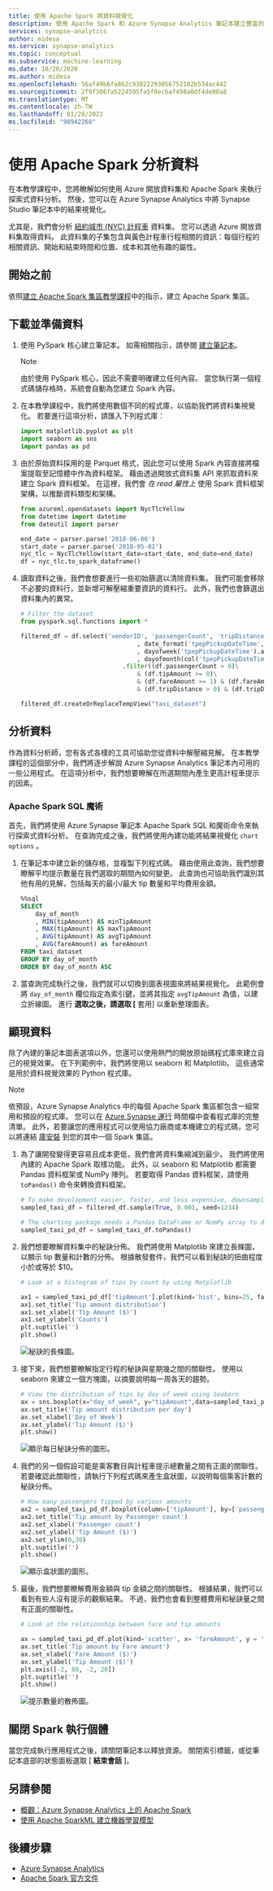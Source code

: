 ```yaml
---
title: 使用 Apache Spark 將資料視覺化
description: 使用 Apache Spark 和 Azure Synapse Analytics 筆記本建立豐富的資料視覺效果
services: synapse-analytics
author: midesa
ms.service: synapse-analytics
ms.topic: conceptual
ms.subservice: machine-learning
ms.date: 10/20/2020
ms.author: midesa
ms.openlocfilehash: 56af49b6fa862c93822293056752182b534ac442
ms.sourcegitcommit: 2f9f306fa5224595fa5f8ec6af498a0df4de08a8
ms.translationtype: MT
ms.contentlocale: zh-TW
ms.lasthandoff: 01/28/2021
ms.locfileid: "98942268"
---
```

# <a name="analyze-data-with-apache-spark"></a>使用 Apache Spark 分析資料

在本教學課程中，您將瞭解如何使用 Azure 開放資料集和 Apache Spark 來執行探索式資料分析。 然後，您可以在 Azure Synapse Analytics 中將 Synapse Studio 筆記本中的結果視覺化。

尤其是，我們會分析 [紐約城市 (NYC) 計程車](https://azure.microsoft.com/en-us/services/open-datasets/catalog/nyc-taxi-limousine-commission-yellow-taxi-trip-records/) 資料集。 您可以透過 Azure 開放資料集取得資料。 此資料集的子集包含與黃色計程車行程相關的資訊：每個行程的相關資訊、開始和結束時間和位置、成本和其他有趣的屬性。
  
## <a name="before-you-begin"></a>開始之前
依照[建立 Apache Spark 集區教學課程](../articles/../quickstart-create-apache-spark-pool-studio.md)中的指示，建立 Apache Spark 集區。 

## <a name="download-and-prepare-the-data"></a>下載並準備資料
1. 使用 PySpark 核心建立筆記本。 如需相關指示，請參閱 [建立筆記本](../quickstart-apache-spark-notebook.md#create-a-notebook)。 
   
   > [!Note]
   > 由於使用 PySpark 核心，因此不需要明確建立任何內容。 當您執行第一個程式碼儲存格時，系統會自動為您建立 Spark 內容。

2. 在本教學課程中，我們將使用數個不同的程式庫，以協助我們將資料集視覺化。 若要進行這項分析，請匯入下列程式庫： 

   ```python
   import matplotlib.pyplot as plt
   import seaborn as sns
   import pandas as pd
   ```

3. 由於原始資料採用的是 Parquet 格式，因此您可以使用 Spark 內容直接將檔案提取至記憶體中作為資料框架。 藉由透過開放式資料集 API 來抓取資料來建立 Spark 資料框架。 在這裡，我們會 *在 read 屬性上* 使用 Spark 資料框架架構，以推斷資料類型和架構。

   ```python
   from azureml.opendatasets import NycTlcYellow
   from datetime import datetime
   from dateutil import parser

   end_date = parser.parse('2018-06-06')
   start_date = parser.parse('2018-05-01')
   nyc_tlc = NycTlcYellow(start_date=start_date, end_date=end_date)
   df = nyc_tlc.to_spark_dataframe()
   ```

4. 讀取資料之後，我們會想要進行一些初始篩選以清除資料集。 我們可能會移除不必要的資料行，並新增可解壓縮重要資訊的資料行。 此外，我們也會篩選出資料集內的異常。

   ```python
   # Filter the dataset 
   from pyspark.sql.functions import *

   filtered_df = df.select('vendorID', 'passengerCount', 'tripDistance','paymentType', 'fareAmount', 'tipAmount'\
                                   , date_format('tpepPickupDateTime', 'hh').alias('hour_of_day')\
                                   , dayofweek('tpepPickupDateTime').alias('day_of_week')\
                                   , dayofmonth(col('tpepPickupDateTime')).alias('day_of_month'))\
                               .filter((df.passengerCount > 0)\
                                   & (df.tipAmount >= 0)\
                                   & (df.fareAmount >= 1) & (df.fareAmount <= 250)\
                                   & (df.tripDistance > 0) & (df.tripDistance <= 200))

   filtered_df.createOrReplaceTempView("taxi_dataset")
   ```

## <a name="analyze-data"></a>分析資料
作為資料分析師，您有各式各樣的工具可協助您從資料中解壓縮見解。 在本教學課程的這個部分中，我們將逐步解說 Azure Synapse Analytics 筆記本內可用的一些公用程式。 在這項分析中，我們想要瞭解在所選期間內產生更高計程車提示的因素。

### <a name="apache-spark-sql-magic"></a>Apache Spark SQL 魔術 
首先，我們將使用 Azure Synapse 筆記本 Apache Spark SQL 和魔術命令來執行探索式資料分析。 在查詢完成之後，我們將使用內建功能將結果視覺化 ```chart options``` 。 

1. 在筆記本中建立新的儲存格，並複製下列程式碼。 藉由使用此查詢，我們想要瞭解平均提示數量在我們選取的期間內如何變更。 此查詢也可協助我們識別其他有用的見解，包括每天的最小/最大 tip 數量和平均費用金額。
   
   ```sql
   %%sql
   SELECT 
       day_of_month
       , MIN(tipAmount) AS minTipAmount
       , MAX(tipAmount) AS maxTipAmount
       , AVG(tipAmount) AS avgTipAmount
       , AVG(fareAmount) as fareAmount
   FROM taxi_dataset 
   GROUP BY day_of_month
   ORDER BY day_of_month ASC
   ```

2. 當查詢完成執行之後，我們就可以切換到圖表視圖來將結果視覺化。 此範例會將 ```day_of_month``` 欄位指定為索引鍵，並將其指定 ```avgTipAmount``` 為值，以建立折線圖。 進行 **選取之後，請選取 [** 套用] 以重新整理圖表。 
   
## <a name="visualize-data"></a>顯現資料
除了內建的筆記本圖表選項以外，您還可以使用熱門的開放原始碼程式庫來建立自己的視覺效果。 在下列範例中，我們將使用以 seaborn 和 Matplotlib。 這些通常是用於資料視覺效果的 Python 程式庫。 

> [!Note]
> 依預設，Azure Synapse Analytics 中的每個 Apache Spark 集區都包含一組常用和預設的程式庫。 您可以在 [Azure Synapse 運行](../spark/apache-spark-version-support.md) 時間檔中查看程式庫的完整清單。 此外，若要讓您的應用程式可以使用協力廠商或本機建立的程式碼，您可以將連結 [庫安裝](../spark/apache-spark-azure-portal-add-libraries.md) 到您的其中一個 Spark 集區。

1. 為了讓開發變得更容易且成本更低，我們會將資料集縮減到最少。 我們將使用內建的 Apache Spark 取樣功能。 此外，以 seaborn 和 Matplotlib 都需要 Pandas 資料框架或 NumPy 陣列。 若要取得 Pandas 資料框架，請使用 ```toPandas()``` 命令來轉換資料框架。

   ```python
   # To make development easier, faster, and less expensive, downsample for now
   sampled_taxi_df = filtered_df.sample(True, 0.001, seed=1234)

   # The charting package needs a Pandas DataFrame or NumPy array to do the conversion
   sampled_taxi_pd_df = sampled_taxi_df.toPandas()
   ```

1. 我們想要瞭解資料集中的秘訣分佈。 我們將使用 Matplotlib 來建立長條圖，以顯示 tip 數量和計數的分佈。 根據散發套件，我們可以看到秘訣的扭曲程度小於或等於 $10。

   ```python
   # Look at a histogram of tips by count by using Matplotlib

   ax1 = sampled_taxi_pd_df['tipAmount'].plot(kind='hist', bins=25, facecolor='lightblue')
   ax1.set_title('Tip amount distribution')
   ax1.set_xlabel('Tip Amount ($)')
   ax1.set_ylabel('Counts')
   plt.suptitle('')
   plt.show()
   ```

   ![秘訣的長條圖。](./media/apache-spark-machine-learning-mllib-notebook/histogram.png)

1. 接下來，我們想要瞭解指定行程的秘訣與星期幾之間的關聯性。 使用以 seaborn 來建立一個方塊圖，以摘要說明每一周各天的趨勢。 

   ```python
   # View the distribution of tips by day of week using Seaborn
   ax = sns.boxplot(x="day_of_week", y="tipAmount",data=sampled_taxi_pd_df, showfliers = False)
   ax.set_title('Tip amount distribution per day')
   ax.set_xlabel('Day of Week')
   ax.set_ylabel('Tip Amount ($)')
   plt.show()

   ```
   ![顯示每日秘訣分佈的圖形。](./media/apache-spark-data-viz/data-analyst-tutorial-per-day.png)

4. 我們的另一個假設可能是乘客數目與計程車提示總數量之間有正面的關聯性。 若要確認此關聯性，請執行下列程式碼來產生盒狀圖，以說明每個乘客計數的秘訣分佈。 
   
   ```python
   # How many passengers tipped by various amounts 
   ax2 = sampled_taxi_pd_df.boxplot(column=['tipAmount'], by=['passengerCount'])
   ax2.set_title('Tip amount by Passenger count')
   ax2.set_xlabel('Passenger count')
   ax2.set_ylabel('Tip Amount ($)')
   ax2.set_ylim(0,30)
   plt.suptitle('')
   plt.show()
   ```
   ![顯示盒狀圖的圖形。](./media/apache-spark-machine-learning-mllib-notebook/box-whisker-plot.png)

1. 最後，我們想要瞭解費用金額與 tip 金額之間的關聯性。 根據結果，我們可以看到有些人沒有提示的觀察結果。 不過，我們也會看到整體費用和秘訣量之間有正面的關聯性。
   
   ```python
   # Look at the relationship between fare and tip amounts

   ax = sampled_taxi_pd_df.plot(kind='scatter', x= 'fareAmount', y = 'tipAmount', c='blue', alpha = 0.10, s=2.5*(sampled_taxi_pd_df['passengerCount']))
   ax.set_title('Tip amount by Fare amount')
   ax.set_xlabel('Fare Amount ($)')
   ax.set_ylabel('Tip Amount ($)')
   plt.axis([-2, 80, -2, 20])
   plt.suptitle('')
   plt.show()
   ```
   ![提示數量的散佈圖。](./media/apache-spark-machine-learning-mllib-notebook/scatter.png)

## <a name="shut-down-the-spark-instance"></a>關閉 Spark 執行個體

當您完成執行應用程式之後，請關閉筆記本以釋放資源。 關閉索引標籤，或從筆記本底部的狀態面板選取 [ **結束會話** ]。

## <a name="see-also"></a>另請參閱

- [概觀：Azure Synapse Analytics 上的 Apache Spark](apache-spark-overview.md)
- [使用 Apache SparkML 建立機器學習模型](../spark/apache-spark-machine-learning-mllib-notebook.md)

## <a name="next-steps"></a>後續步驟

- [Azure Synapse Analytics](../index.yml)
- [Apache Spark 官方文件](https://spark.apache.org/docs/latest/)